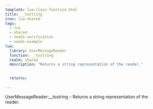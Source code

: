 ```yaml
---
template: lua-class-function.html
title: __tostring
icon: lua-shared
tags:
  - lua
  - shared
  - needs-verification
  - needs-example
lua:
  library: UserMessageReader
  function: __tostring
  realm: shared
  description: "Returns a string representation of the reader."
  
  
  returns:
    
---
```


<div class="lua__search__keywords">
UserMessageReader:__tostring &#x2013; Returns a string representation of the reader.
</div>
